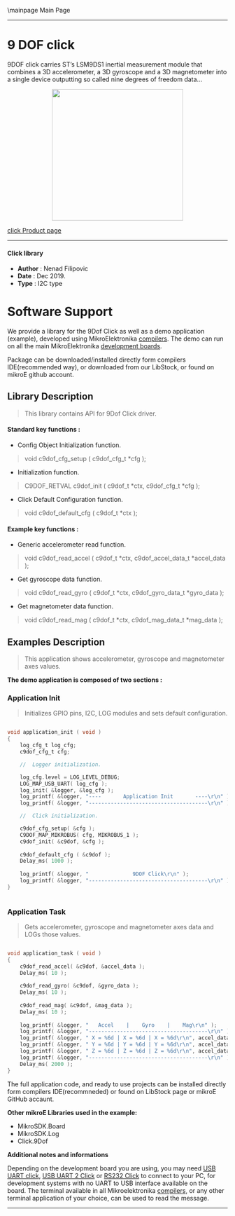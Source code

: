 \mainpage Main Page
 
 

---
# 9 DOF click

9DOF click carries ST’s LSM9DS1 inertial measurement module that combines a 3D accelerometer, a 3D gyroscope and a 3D magnetometer into a single device outputting so called nine degrees of freedom data...

<p align="center">
  <img src="http://download.mikroe.com/images/click_for_ide/9dof_click.png" height=300px>
</p>

[click Product page](<https://www.mikroe.com/9dof-click>)

---


#### Click library 

- **Author**        : Nenad Filipovic
- **Date**          : Dec 2019.
- **Type**          : I2C type


# Software Support

We provide a library for the 9Dof Click 
as well as a demo application (example), developed using MikroElektronika 
[compilers](http://shop.mikroe.com/compilers). 
The demo can run on all the main MikroElektronika [development boards](http://shop.mikroe.com/development-boards).

Package can be downloaded/installed directly form compilers IDE(recommended way), or downloaded from our LibStock, or found on mikroE github account. 

## Library Description

> This library contains API for 9Dof Click driver.

#### Standard key functions :

- Config Object Initialization function.
> void c9dof_cfg_setup ( c9dof_cfg_t *cfg ); 
 
- Initialization function.
> C9DOF_RETVAL c9dof_init ( c9dof_t *ctx, c9dof_cfg_t *cfg );

- Click Default Configuration function.
> void c9dof_default_cfg ( c9dof_t *ctx );


#### Example key functions :

- Generic accelerometer read function.
> void c9dof_read_accel ( c9dof_t *ctx, c9dof_accel_data_t *accel_data );
 
- Get gyroscope data function.
> void c9dof_read_gyro ( c9dof_t *ctx, c9dof_gyro_data_t *gyro_data );

- Get magnetometer data function.
> void c9dof_read_mag ( c9dof_t *ctx, c9dof_mag_data_t *mag_data );

## Examples Description

> 
> This application shows accelerometer, gyroscope
> and magnetometer axes values.
> 

**The demo application is composed of two sections :**

### Application Init 

>
> Initializes GPIO pins, I2C, LOG modules and
> sets default configuration.
> 

```c

void application_init ( void )
{
    log_cfg_t log_cfg;
    c9dof_cfg_t cfg;

    //  Logger initialization.

    log_cfg.level = LOG_LEVEL_DEBUG;
    LOG_MAP_USB_UART( log_cfg );
    log_init( &logger, &log_cfg );
    log_printf( &logger, "----       Application Init       ----\r\n" );
    log_printf( &logger, "--------------------------------------\r\n" );

    //  Click initialization.

    c9dof_cfg_setup( &cfg );
    C9DOF_MAP_MIKROBUS( cfg, MIKROBUS_1 );
    c9dof_init( &c9dof, &cfg );
    
    c9dof_default_cfg ( &c9dof );
    Delay_ms( 1000 );
    
    log_printf( &logger, "              9DOF Click\r\n" );
    log_printf( &logger, "--------------------------------------\r\n" );
}
  
```

### Application Task

>
> Gets accelerometer, gyroscope
> and magnetometer axes data and LOGs those values.
> 

```c

void application_task ( void )
{
    c9dof_read_accel( &c9dof, &accel_data );
    Delay_ms( 10 );
    
    c9dof_read_gyro( &c9dof, &gyro_data );
    Delay_ms( 10 );
    
    c9dof_read_mag( &c9dof, &mag_data );
    Delay_ms( 10 );
    
    log_printf( &logger, "   Accel    |    Gyro    |    Mag\r\n" );
    log_printf( &logger, "--------------------------------------\r\n" );
    log_printf( &logger, " X = %6d | X = %6d | X = %6d\r\n", accel_data.x, gyro_data.x, mag_data.x );
    log_printf( &logger, " Y = %6d | Y = %6d | Y = %6d\r\n", accel_data.y, gyro_data.y, mag_data.y );
    log_printf( &logger, " Z = %6d | Z = %6d | Z = %6d\r\n", accel_data.z, gyro_data.z, mag_data.z );
    log_printf( &logger, "--------------------------------------\r\n" );
    Delay_ms( 2000 );
}  

```

The full application code, and ready to use projects can be  installed directly form compilers IDE(recommneded) or found on LibStock page or mikroE GitHub accaunt.

**Other mikroE Libraries used in the example:** 

- MikroSDK.Board
- MikroSDK.Log
- Click.9Dof

**Additional notes and informations**

Depending on the development board you are using, you may need 
[USB UART click](http://shop.mikroe.com/usb-uart-click), 
[USB UART 2 Click](http://shop.mikroe.com/usb-uart-2-click) or 
[RS232 Click](http://shop.mikroe.com/rs232-click) to connect to your PC, for 
development systems with no UART to USB interface available on the board. The 
terminal available in all Mikroelektronika 
[compilers](http://shop.mikroe.com/compilers), or any other terminal application 
of your choice, can be used to read the message.



---
